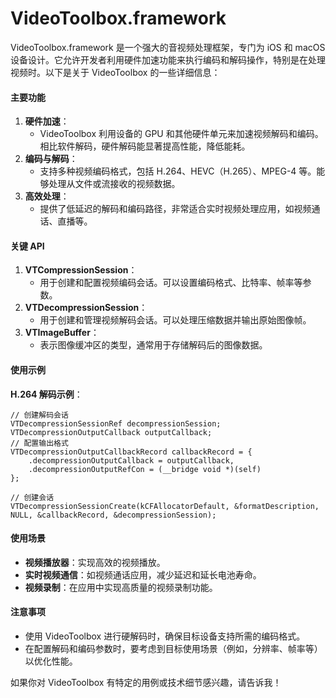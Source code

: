 # VideoToolbox.framework

VideoToolbox.framework 是一个强大的音视频处理框架，专门为 iOS 和 macOS 设备设计。它允许开发者利用硬件加速功能来执行编码和解码操作，特别是在处理视频时。以下是关于 VideoToolbox 的一些详细信息：

#### 主要功能

1. **硬件加速**：
   * VideoToolbox 利用设备的 GPU 和其他硬件单元来加速视频解码和编码。相比软件解码，硬件解码能显著提高性能，降低能耗。
2. **编码与解码**：
   * 支持多种视频编码格式，包括 H.264、HEVC（H.265）、MPEG-4 等。能够处理从文件或流接收的视频数据。
3. **高效处理**：
   * 提供了低延迟的解码和编码路径，非常适合实时视频处理应用，如视频通话、直播等。

#### 关键 API

1. **VTCompressionSession**：
   * 用于创建和配置视频编码会话。可以设置编码格式、比特率、帧率等参数。
2. **VTDecompressionSession**：
   * 用于创建和管理视频解码会话。可以处理压缩数据并输出原始图像帧。
3. **VTImageBuffer**：
   * 表示图像缓冲区的类型，通常用于存储解码后的图像数据。

#### 使用示例

**H.264 解码示例**：

```objc
// 创建解码会话
VTDecompressionSessionRef decompressionSession;
VTDecompressionOutputCallback outputCallback;
// 配置输出格式
VTDecompressionOutputCallbackRecord callbackRecord = {
    .decompressionOutputCallback = outputCallback,
    .decompressionOutputRefCon = (__bridge void *)(self)
};

// 创建会话
VTDecompressionSessionCreate(kCFAllocatorDefault, &formatDescription, NULL, &callbackRecord, &decompressionSession);
```

#### 使用场景

* **视频播放器**：实现高效的视频播放。
* **实时视频通信**：如视频通话应用，减少延迟和延长电池寿命。
* **视频录制**：在应用中实现高质量的视频录制功能。

#### 注意事项

* 使用 VideoToolbox 进行硬解码时，确保目标设备支持所需的编码格式。
* 在配置解码和编码参数时，要考虑到目标使用场景（例如，分辨率、帧率等）以优化性能。

如果你对 VideoToolbox 有特定的用例或技术细节感兴趣，请告诉我！
